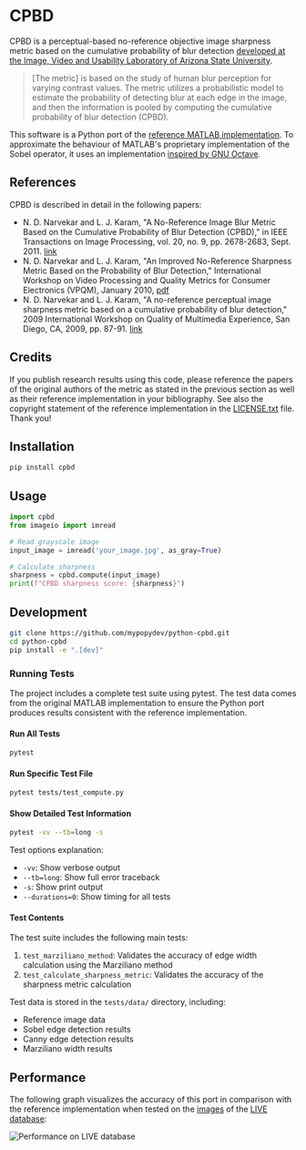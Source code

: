 # CPBD

CPBD is a perceptual-based no-reference objective image sharpness metric based on the cumulative probability of blur detection [developed at the Image, Video and Usability Laboratory of Arizona State University](https://ivulab.asu.edu/Quality/CPBD).

> [The metric] is based on the study of human blur perception for varying contrast values. The metric utilizes a probabilistic model to estimate the probability of detecting blur at each edge in the image, and then the information is pooled by computing the cumulative probability of blur detection (CPBD).

This software is a Python port of the [reference MATLAB implementation](http://lina.faculty.asu.edu/Software/CPBDM/CPBDM_Release_v1.0.zip). To approximate the behaviour of MATLAB's proprietary implementation of the Sobel operator, it uses an implementation [inspired by GNU Octave](https://sourceforge.net/p/octave/image/ci/default/tree/inst/edge.m#l196).

## References

CPBD is described in detail in the following papers:

- N. D. Narvekar and L. J. Karam, "A No-Reference Image Blur Metric Based on the Cumulative Probability of Blur Detection (CPBD)," in IEEE Transactions on Image Processing, vol. 20, no. 9, pp. 2678-2683, Sept. 2011. [link](http://ieeexplore.ieee.org/abstract/document/5739529/)
- N. D. Narvekar and L. J. Karam, "An Improved No-Reference Sharpness Metric Based on the Probability of Blur Detection," International Workshop on Video Processing and Quality Metrics for Consumer Electronics (VPQM), January 2010, [pdf](http://events.engineering.asu.edu/vpqm/vpqm10/Proceedings_VPQM2010/vpqm_p27.pdf)
- N. D. Narvekar and L. J. Karam, "A no-reference perceptual image sharpness metric based on a cumulative probability of blur detection," 2009 International Workshop on Quality of Multimedia Experience, San Diego, CA, 2009, pp. 87-91. [link](http://ieeexplore.ieee.org/abstract/document/5246972/)

## Credits

If you publish research results using this code, please reference the papers of the original authors of the metric as stated in the previous section as well as their reference implementation in your bibliography. See also the copyright statement of the reference implementation in the [LICENSE.txt](LICENSE.txt) file. Thank you!

## Installation

```bash
pip install cpbd
```

## Usage

```python
import cpbd
from imageio import imread

# Read grayscale image
input_image = imread('your_image.jpg', as_gray=True)

# Calculate sharpness
sharpness = cpbd.compute(input_image)
print(f"CPBD sharpness score: {sharpness}")
```

## Development

```bash
git clone https://github.com/mypopydev/python-cpbd.git
cd python-cpbd
pip install -e ".[dev]"
```

### Running Tests

The project includes a complete test suite using pytest. The test data comes from the original MATLAB implementation to ensure the Python port produces results consistent with the reference implementation.

#### Run All Tests

```bash
pytest
```

#### Run Specific Test File

```bash
pytest tests/test_compute.py
```

#### Show Detailed Test Information

```bash
pytest -vv --tb=long -s
```

Test options explanation:
- `-vv`: Show verbose output
- `--tb=long`: Show full error traceback
- `-s`: Show print output
- `--durations=0`: Show timing for all tests

#### Test Contents

The test suite includes the following main tests:
1. `test_marziliano_method`: Validates the accuracy of edge width calculation using the Marziliano method
2. `test_calculate_sharpness_metric`: Validates the accuracy of the sharpness metric calculation

Test data is stored in the `tests/data/` directory, including:
- Reference image data
- Sobel edge detection results
- Canny edge detection results
- Marziliano width results

## Performance

The following graph visualizes the accuracy of this port in comparison with the reference implementation when tested on the [images](http://lina.faculty.asu.edu/Software/CPBDM/LIVE_Images_GBlur.zip) of the [LIVE database](http://live.ece.utexas.edu/research/quality/subjective.htm):

![Performance on LIVE database](https://raw.githubusercontent.com/mypopydev/python-cpbd/master/tests/data/performance_LIVE.png) 